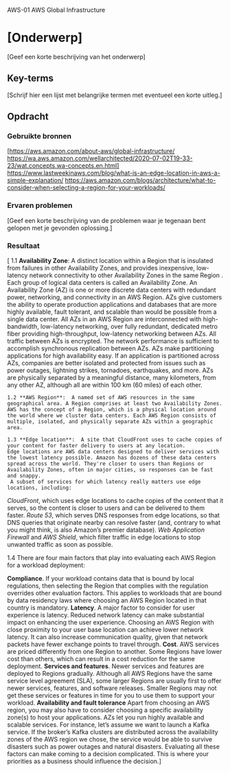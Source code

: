 AWS-01 AWS Global Infrastructure
# [Onderwerp]
[Geef een korte beschrijving van het onderwerp]

## Key-terms
[Schrijf hier een lijst met belangrijke termen met eventueel een korte uitleg.]

## Opdracht
### Gebruikte bronnen
[https://aws.amazon.com/about-aws/global-infrastructure/
https://wa.aws.amazon.com/wellarchitected/2020-07-02T19-33-23/wat.concepts.wa-concepts.en.html]
https://www.lastweekinaws.com/blog/what-is-an-edge-location-in-aws-a-simple-explanation/
https://aws.amazon.com/blogs/architecture/what-to-consider-when-selecting-a-region-for-your-workloads/

### Ervaren problemen
[Geef een korte beschrijving van de problemen waar je tegenaan bent gelopen met je gevonden oplossing.]

### Resultaat
[   1.1 **Availability Zone**:  A distinct location within a Region that is insulated from failures in other Availability Zones, and provides inexpensive, low-latency network connectivity to other Availability Zones in the same Region . Each group of logical data centers is called an Availability Zone.
An Availability Zone (AZ) is one or more discrete data centers with redundant power, networking, and connectivity in an AWS Region. AZs give customers the ability to operate production applications and databases that are more highly available, fault tolerant, and scalable than would be possible from a single data center. All AZs in an AWS Region are interconnected with high-bandwidth, low-latency networking, over fully redundant, dedicated metro fiber providing high-throughput, low-latency networking between AZs. All traffic between AZs is encrypted. The network performance is sufficient to accomplish synchronous replication between AZs. AZs make partitioning applications for high availability easy. If an application is partitioned across AZs, companies are better isolated and protected from issues such as power outages, lightning strikes, tornadoes, earthquakes, and more. AZs are physically separated by a meaningful distance, many kilometers, from any other AZ, although all are within 100 km (60 miles) of each other.

    1.2 **AWS Region**:  A named set of AWS resources in the same geographical area. A Region comprises at least two Availability Zones. AWS has the concept of a Region, which is a physical location around the world where we cluster data centers. Each AWS Region consists of multiple, isolated, and physically separate AZs within a geographic area.

    1.3 **Edge location**:  A site that CloudFront uses to cache copies of your content for faster delivery to users at any location.
    Edge locations are AWS data centers designed to deliver services with the lowest latency possible. Amazon has dozens of these data centers spread across the world. They're closer to users than Regions or Availability Zones, often in major cities, so responses can be fast and snappy.
     A subset of services for which latency really matters use edge locations, including:

*CloudFront*, which uses edge locations to cache copies of the content that it serves, so the content is closer to users and can be delivered to them faster.
*Route 53*, which serves DNS responses from edge locations, so that DNS queries that originate nearby can resolve faster (and, contrary to what you might think, is also Amazon’s premier database).
*Web Application Firewall* and *AWS Shield*, which filter traffic in edge locations to stop unwanted traffic as soon as possible.

1.4 There are four main factors that play into evaluating each AWS Region for a workload deployment:

**Compliance**. If your workload contains data that is bound by local regulations, then selecting the Region that complies with the regulation overrides other evaluation factors. This applies to workloads that are bound by data residency laws where choosing an AWS Region located in that country is mandatory.
**Latency**. A major factor to consider for user experience is latency. Reduced network latency can make substantial impact on enhancing the user experience. Choosing an AWS Region with close proximity to your user base location can achieve lower network latency. It can also increase communication quality, given that network packets have fewer exchange points to travel through.
**Cost**. AWS services are priced differently from one Region to another. Some Regions have lower cost than others, which can result in a cost reduction for the same deployment.
**Services and features**. Newer services and features are deployed to Regions gradually. Although all AWS Regions have the same service level agreement (SLA), some larger Regions are usually first to offer newer services, features, and software releases. Smaller Regions may not get these services or features in time for you to use them to support your workload.
**Availability and fault tolerance** Apart from choosing an AWS region, you may also have to consider choosing a specific availability zone(s) to host your applications. AZs let you run highly available and scalable services.
For instance, let’s assume we want to launch a Kafka service. If the broker’s Kafka clusters are distributed across the availability zones of the AWS region we chose, the service would be able to survive disasters such as power outages and natural disasters.
Evaluating all these factors can make coming to a decision complicated. This is where your priorities as a business should influence the decision.]
